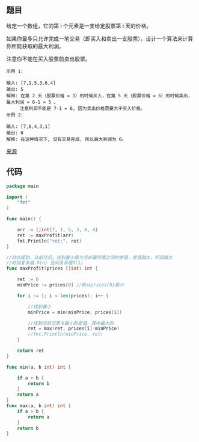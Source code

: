 ## 题目

给定一个数组，它的第 i 个元素是一支给定股票第 i 天的价格。

如果你最多只允许完成一笔交易（即买入和卖出一支股票），设计一个算法来计算你所能获取的最大利润。

注意你不能在买入股票前卖出股票。
~~~
示例 1:

输入: [7,1,5,3,6,4]
输出: 5
解释: 在第 2 天（股票价格 = 1）的时候买入，在第 5 天（股票价格 = 6）的时候卖出，最大利润 = 6-1 = 5 。
     注意利润不能是 7-1 = 6, 因为卖出价格需要大于买入价格。
示例 2:

输入: [7,6,4,3,1]
输出: 0
解释: 在这种情况下, 没有交易完成, 所以最大利润为 0。
~~~

[来源](https://leetcode-cn.com/problems/best-time-to-buy-and-sell-stock/)


## 代码
~~~go
package main

import (
	"fmt"
)

func main() {

	arr := []int{7, 1, 5, 3, 6, 4}
	ret := maxProfit(arr)
	fmt.Println("ret:", ret)
}

//动态规划，从前往后，找到最小值与当前遍历值之间的差值，差值越大，利润越大
//时间复杂度 O(n) 空间复杂度O(1)
func maxProfit(prices []int) int {

	ret := 0
	minPrice := prices[0] //默认prices[0]最小

	for i := 1; i < len(prices); i++ {

		//找到最小
		minPrice = min(minPrice, prices[i])

		//找到当前元素与最小的差值，其中最大的
		ret = max(ret, prices[i]-minPrice)
		//fmt.Println(minPrice, ret)
	}

	return ret
}

func min(a, b int) int {

	if a > b {
		return b
	}
	return a
}
func max(a, b int) int {
	if a > b {
		return a
	}
	return b
}

~~~
